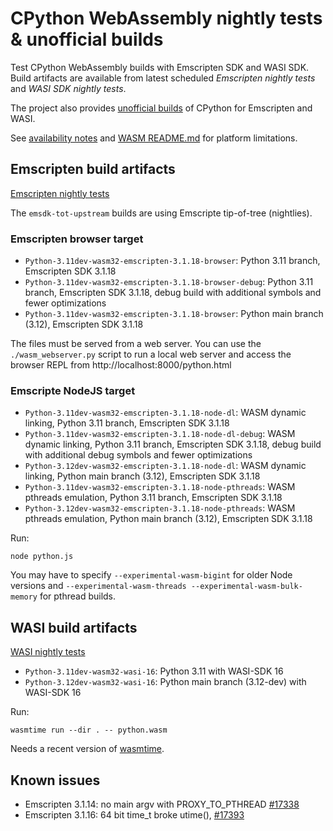 # CPython WebAssembly nightly tests & unofficial builds

Test CPython WebAssembly builds with Emscripten SDK and WASI SDK. Build
artifacts are available from latest scheduled *Emscripten nightly tests* and
*WASI SDK nightly tests*.

The project also provides [unofficial builds](https://github.com/tiran/cpython-wasm-test/releases)
of CPython for Emscripten and WASI.

See [availability notes](https://docs.python.org/3.11/library/intro.html) and
[WASM README.md](https://github.com/python/cpython/blob/main/Tools/wasm/README.md)
for platform limitations.

## Emscripten build artifacts

[Emscripten nightly tests](https://github.com/tiran/cpython-wasm-test/actions/workflows/emsdk.yml?query=event%3Aschedule)

The `emsdk-tot-upstream` builds are using Emscripte tip-of-tree (nightlies).

### Emscripten browser target

- `Python-3.11dev-wasm32-emscripten-3.1.18-browser`: Python 3.11 branch, Emscripten SDK 3.1.18
- `Python-3.11dev-wasm32-emscripten-3.1.18-browser-debug`: Python 3.11 branch,
  Emscripten SDK 3.1.18, debug build with additional symbols and fewer
  optimizations
- `Python-3.11dev-wasm32-emscripten-3.1.18-browser`: Python main branch (3.12), Emscripten SDK 3.1.18

The files must be served from a web server. You can use the
`./wasm_webserver.py` script to run a local web server and
access the browser REPL from http://localhost:8000/python.html

### Emscripte NodeJS target

- `Python-3.11dev-wasm32-emscripten-3.1.18-node-dl`: WASM dynamic linking, Python
  3.11 branch, Emscripten SDK 3.1.18
- `Python-3.11dev-wasm32-emscripten-3.1.18-node-dl-debug`: WASM dynamic linking, Python
  3.11 branch, Emscripten SDK 3.1.18, debug build with additional debug symbols and fewer
  optimizations
- `Python-3.12dev-wasm32-emscripten-3.1.18-node-dl`: WASM dynamic linking, Python
  main branch (3.12), Emscripten SDK 3.1.18
- `Python-3.11dev-wasm32-emscripten-3.1.18-node-pthreads`: WASM pthreads emulation,
  Python 3.11 branch, Emscripten SDK 3.1.18
- `Python-3.12dev-wasm32-emscripten-3.1.18-node-pthreads`: WASM pthreads emulation,
  Python main branch (3.12), Emscripten SDK 3.1.18

Run:

```shell
node python.js
```

You may have to specify `--experimental-wasm-bigint` for older Node versions and
`--experimental-wasm-threads --experimental-wasm-bulk-memory` for pthread builds.


## WASI build artifacts

[WASI nightly tests](https://github.com/tiran/cpython-wasm-test/actions/workflows/wasi.yml?query=event%3Aschedule)

- `Python-3.11dev-wasm32-wasi-16`: Python 3.11 with WASI-SDK 16
- `Python-3.12dev-wasm32-wasi-16`: Python main branch (3.12-dev) with WASI-SDK 16

Run:

```shell
wasmtime run --dir . -- python.wasm
```

Needs a recent version of [wasmtime](https://wasmtime.dev/).


## Known issues

- Emscripten 3.1.14: no main argv with PROXY_TO_PTHREAD [#17338](https://github.com/emscripten-core/emscripten/issues/17338)
- Emscripten 3.1.16: 64 bit time_t broke utime(), [#17393](https://github.com/emscripten-core/emscripten/issues/17393)
